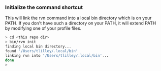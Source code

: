 ### Initialize the command shortcut

This will link the rvn command into a local bin directory which is on
your PATH. If you don't have such a directory on your PATH, it will
extend PATH by modifying one of your profile files.

``` bash
> cd <this repo dir>
> bin/rvn init
finding local bin directory...
found '/Users/tlilley/.local/bin'
linking rvn into '/Users/tlilley/.local/bin'...
done
>
```
